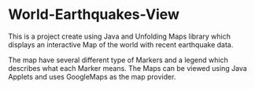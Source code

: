 # World-Earthquakes-View
This is a project create using Java and Unfolding Maps library which displays an interactive Map of the world with recent earthquake data.

The map have several different type of Markers and a legend which describes what each Marker means.
The Maps can be viewed using Java Applets and uses GoogleMaps as the map provider.
